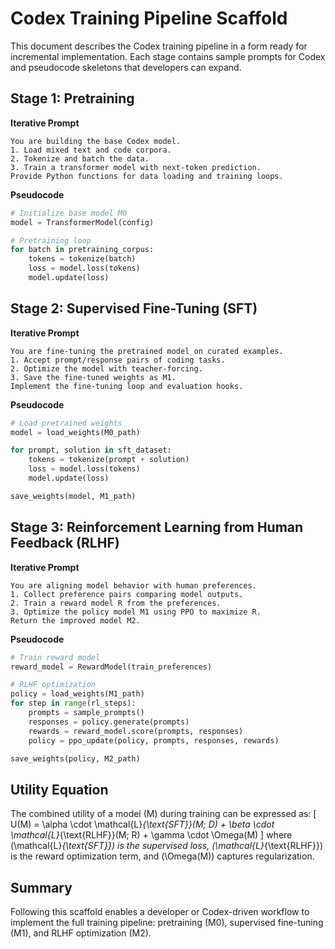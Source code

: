 # Codex Training Pipeline Scaffold

This document describes the Codex training pipeline in a form ready for incremental implementation. Each stage contains sample prompts for Codex and pseudocode skeletons that developers can expand.

## Stage 1: Pretraining

**Iterative Prompt**
```
You are building the base Codex model.
1. Load mixed text and code corpora.
2. Tokenize and batch the data.
3. Train a transformer model with next-token prediction.
Provide Python functions for data loading and training loops.
```

**Pseudocode**
```python
# Initialize base model M0
model = TransformerModel(config)

# Pretraining loop
for batch in pretraining_corpus:
    tokens = tokenize(batch)
    loss = model.loss(tokens)
    model.update(loss)
```

## Stage 2: Supervised Fine-Tuning (SFT)

**Iterative Prompt**
```
You are fine-tuning the pretrained model on curated examples.
1. Accept prompt/response pairs of coding tasks.
2. Optimize the model with teacher-forcing.
3. Save the fine-tuned weights as M1.
Implement the fine-tuning loop and evaluation hooks.
```

**Pseudocode**
```python
# Load pretrained weights
model = load_weights(M0_path)

for prompt, solution in sft_dataset:
    tokens = tokenize(prompt + solution)
    loss = model.loss(tokens)
    model.update(loss)

save_weights(model, M1_path)
```

## Stage 3: Reinforcement Learning from Human Feedback (RLHF)

**Iterative Prompt**
```
You are aligning model behavior with human preferences.
1. Collect preference pairs comparing model outputs.
2. Train a reward model R from the preferences.
3. Optimize the policy model M1 using PPO to maximize R.
Return the improved model M2.
```

**Pseudocode**
```python
# Train reward model
reward_model = RewardModel(train_preferences)

# RLHF optimization
policy = load_weights(M1_path)
for step in range(rl_steps):
    prompts = sample_prompts()
    responses = policy.generate(prompts)
    rewards = reward_model.score(prompts, responses)
    policy = ppo_update(policy, prompts, responses, rewards)

save_weights(policy, M2_path)
```

## Utility Equation
The combined utility of a model \(M\) during training can be expressed as:
\[
U(M) = \alpha \cdot \mathcal{L}_{\text{SFT}}(M; D) + \beta \cdot \mathcal{L}_{\text{RLHF}}(M; R) + \gamma \cdot \Omega(M)
\]
where \(\mathcal{L}_{\text{SFT}}\) is the supervised loss, \(\mathcal{L}_{\text{RLHF}}\) is the reward optimization term, and \(\Omega(M)\) captures regularization.

## Summary
Following this scaffold enables a developer or Codex-driven workflow to implement the full training pipeline: pretraining (M0), supervised fine-tuning (M1), and RLHF optimization (M2).
